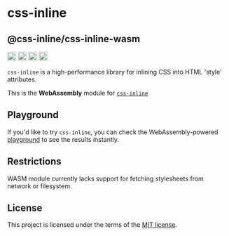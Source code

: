 # css-inline

## @css-inline/css-inline-wasm

[<img alt="build status" src="https://img.shields.io/github/actions/workflow/status/Stranger6667/css-inline/build.yml?style=flat-square&labelColor=555555&logo=github" height="20">](https://github.com/Stranger6667/css-inline/actions/workflows/build.yml)
[<img alt="npm" src="https://img.shields.io/npm/v/@css-inline/css-inline-wasm.svg?style=flat-square" height="20">](https://www.npmjs.com/package/@css-inline/css-inline-wasm)
[<img alt="codecov.io" src="https://img.shields.io/codecov/c/gh/Stranger6667/css-inline?logo=codecov&style=flat-square&token=tOzvV4kDY0" height="20">](https://app.codecov.io/github/Stranger6667/css-inline)
[<img alt="gitter" src="https://img.shields.io/gitter/room/Stranger6667/css-inline?style=flat-square" height="20">](https://gitter.im/Stranger6667/css-inline)

`css-inline` is a high-performance library for inlining CSS into HTML 'style' attributes.

This is the **WebAssembly** module for [`css-inline`](https://github.com/Stranger6667/css-inline)

## Playground

If you'd like to try `css-inline`, you can check the WebAssembly-powered [playground](https://css-inline.org/) to see the results instantly.

## Restrictions

WASM module currently lacks support for fetching stylesheets from network or filesystem.

## License

This project is licensed under the terms of the [MIT license](https://opensource.org/licenses/MIT).
